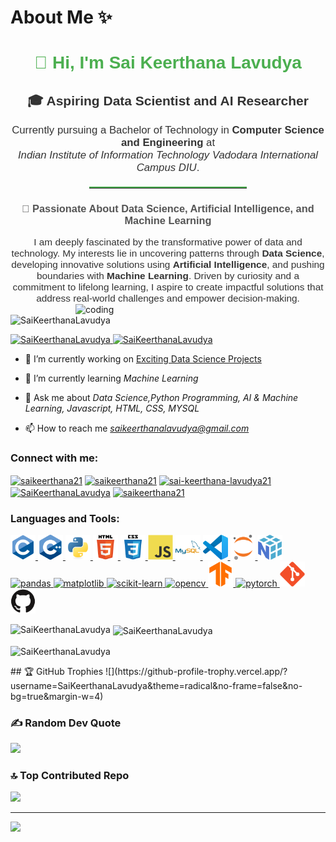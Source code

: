 # About Me ✨

<div align="center" style="font-family: 'Arial', sans-serif; color: #333;">
    <h1 style="color: #4CAF50;">👋 Hi, I'm Sai Keerthana Lavudya</h1>
    <h2>🎓 Aspiring Data Scientist and AI Researcher</h2>
    <p style="font-size: 1.2em;">
        Currently pursuing a Bachelor of Technology in <strong>Computer Science and Engineering</strong> at <br>
        <em>Indian Institute of Information Technology Vadodara International Campus DIU</em>.
    </p>
    <hr style="border: none; border-top: 2px solid #4CAF50; width: 50%; margin: 20px auto;">
    <h3 style="color: #555;">
        🚀 Passionate About <strong>Data Science</strong>, <strong>Artificial Intelligence</strong>, and <strong>Machine Learning</strong>
    </h3>
    <p style="font-size: 1.1em; max-width: 600px; margin: 0 auto;">
        I am deeply fascinated by the transformative power of data and technology. My interests lie in uncovering patterns through <strong>Data Science</strong>, developing innovative solutions using <strong>Artificial Intelligence</strong>, and pushing boundaries with <strong>Machine Learning</strong>. Driven by curiosity and a commitment to lifelong learning, I aspire to create impactful solutions that address real-world challenges and empower decision-making.
    </p>
</div>


<img align="right" alt="coding" width="400" src="https://user-images.githubusercontent.com/59734313/157189039-c09b3e38-9f42-42c0-ab54-14f1574190a7.gif" />

<p align="left">
  <img src="https://komarev.com/ghpvc/?username=SaiKeerthanaLavudya&label=Profile%20views&color=0e75b6&style=flat" alt="SaiKeerthanaLavudya" />
</p>

<p align="left"> 
  <a href="https://www.instagram.com/SaiKeerthanaLavudya" target="blank">
    <img src="https://img.shields.io/badge/follow-%23E4405F.svg?style=for-the-badge&logo=Instagram&logoColor=white" alt="SaiKeerthanaLavudya" />
  </a> 
  <a href="https://www.linkedin.com/in/sai-keerthana-lavudya21/" target="blank">
    <img src="https://img.shields.io/badge/Connect-%230077B5.svg?style=for-the-badge&logo=linkedin&logoColor=white" alt="SaiKeerthanaLavudya" />
  </a> 
</p>



- 🔭 I’m currently working on [Exciting Data Science Projects](#)

- 🌱 I’m currently learning *Machine Learning*

- 💬 Ask me about *Data Science,Python Programming, AI & Machine Learning, Javascript, HTML, CSS, MYSQL*

- 📫 How to reach me *saikeerthanalavudya@gmail.com*

<h3 align="left">Connect with me:</h3>
<p align="left">
  <a href="https://leetcode.com/u/saikeerthana21/" target="blank"><img align="center" src="https://raw.githubusercontent.com/rahuldkjain/github-profile-readme-generator/master/src/images/icons/Social/leet-code.svg" alt="saikeerthana21" height="30" width="40" /></a>
  <a href="https://www.instagram.com/saikeerthana21/" target="blank"><img align="center" src="https://raw.githubusercontent.com/rahuldkjain/github-profile-readme-generator/master/src/images/icons/Social/instagram.svg" alt="saikeerthana21" height="30" width="40" /></a>
  <a href="https://www.linkedin.com/in/sai-keerthana-lavudya21/" target="blank"><img align="center" src="https://raw.githubusercontent.com/rahuldkjain/github-profile-readme-generator/master/src/images/icons/Social/linked-in-alt.svg" alt="sai-keerthana-lavudya21" height="30" width="40" /></a>
  <a href="https://github.com/SaiKeerthanaLavudya" target="blank"><img align="center" src="https://raw.githubusercontent.com/rahuldkjain/github-profile-readme-generator/master/src/images/icons/Social/github.svg" alt="SaiKeerthanaLavudya" height="30" width="40" /></a>
  <a href="https://twitter.com/saikeerthana21" target="blank"><img align="center" src="https://raw.githubusercontent.com/rahuldkjain/github-profile-readme-generator/master/src/images/icons/Social/twitter.svg" alt="saikeerthana21" height="30" width="40" /></a>
</p>

<h3 align="left">Languages and Tools:</h3>
<p align="left">
  <a href="https://en.wikipedia.org/wiki/C_(programming_language)" target="_blank" rel="noreferrer"> 
    <img src="https://raw.githubusercontent.com/devicons/devicon/master/icons/c/c-original.svg" alt="c" width="40" height="40"/> 
  </a>
  <a href="https://www.cplusplus.com/" target="_blank" rel="noreferrer"> 
    <img src="https://raw.githubusercontent.com/devicons/devicon/master/icons/cplusplus/cplusplus-original.svg" alt="cplusplus" width="40" height="40"/> 
  </a>
  <a href="https://www.python.org" target="_blank" rel="noreferrer"> 
    <img src="https://raw.githubusercontent.com/devicons/devicon/master/icons/python/python-original.svg" alt="python" width="40" height="40"/> 
  </a>
  <a href="https://www.w3.org/html/" target="_blank" rel="noreferrer"> 
    <img src="https://raw.githubusercontent.com/devicons/devicon/master/icons/html5/html5-original-wordmark.svg" alt="html5" width="40" height="40"/> 
  </a>
  <a href="https://www.w3schools.com/css/" target="_blank" rel="noreferrer"> 
    <img src="https://raw.githubusercontent.com/devicons/devicon/master/icons/css3/css3-original-wordmark.svg" alt="css3" width="40" height="40"/> 
  </a>
  <a href="https://developer.mozilla.org/en-US/docs/Web/JavaScript" target="_blank" rel="noreferrer"> 
    <img src="https://raw.githubusercontent.com/devicons/devicon/master/icons/javascript/javascript-original.svg" alt="javascript" width="40" height="40"/> 
  </a>
  <a href="https://www.mysql.com/" target="_blank" rel="noreferrer"> 
    <img src="https://raw.githubusercontent.com/devicons/devicon/master/icons/mysql/mysql-original-wordmark.svg" alt="mysql" width="40" height="40"/> 
  </a>
  <a href="https://code.visualstudio.com/" target="_blank" rel="noreferrer"> 
    <img src="https://raw.githubusercontent.com/devicons/devicon/master/icons/vscode/vscode-original.svg" alt="vscode" width="40" height="40"/> 
  </a>
  <a href="https://jupyter.org/" target="_blank" rel="noreferrer"> 
    <img src="https://raw.githubusercontent.com/devicons/devicon/master/icons/jupyter/jupyter-original.svg" alt="jupyter" width="40" height="40"/> 
  </a>
  <a href="https://numpy.org/" target="_blank" rel="noreferrer"> 
    <img src="https://raw.githubusercontent.com/devicons/devicon/master/icons/numpy/numpy-original.svg" alt="numpy" width="40" height="40"/> 
  </a>
  <a href="https://pandas.pydata.org/" target="_blank" rel="noreferrer"> 
    <img src="https://raw.githubusercontent.com/simple-icons/simple-icons/develop/icons/pandas.svg" alt="pandas" width="40" height="40"/> 
  </a>
  <a href="https://matplotlib.org/" target="_blank" rel="noreferrer"> 
    <img src="https://upload.wikimedia.org/wikipedia/commons/8/84/Matplotlib_icon.svg" alt="matplotlib" width="40" height="40"/> 
  </a>
  <a href="https://scikit-learn.org/" target="_blank" rel="noreferrer"> 
    <img src="https://raw.githubusercontent.com/scikit-learn/scikit-learn/main/doc/logos/scikit-learn-logo.png" alt="scikit-learn" width="40" height="40"/> 
  </a>
  <a href="https://opencv.org/" target="_blank" rel="noreferrer"> 
    <img src="https://raw.githubusercontent.com/opencv/opencv/master/doc/opencv-logo.png" alt="opencv" width="40" height="40"/> 
  </a>
  <a href="https://www.tensorflow.org/" target="_blank" rel="noreferrer"> 
    <img src="https://raw.githubusercontent.com/devicons/devicon/master/icons/tensorflow/tensorflow-original.svg" alt="tensorflow" width="40" height="40"/> 
  </a>
  <a href="https://pytorch.org/" target="_blank" rel="noreferrer"> 
    <img src="https://raw.githubusercontent.com/simple-icons/simple-icons/develop/icons/pytorch.svg" alt="pytorch" width="40" height="40"/> 
  </a>
  <a href="https://git-scm.com/" target="_blank" rel="noreferrer"> 
    <img src="https://raw.githubusercontent.com/devicons/devicon/master/icons/git/git-original.svg" alt="git" width="40" height="40"/> 
  </a>
  <a href="https://github.com/" target="_blank" rel="noreferrer"> 
    <img src="https://raw.githubusercontent.com/devicons/devicon/master/icons/github/github-original.svg" alt="github" width="40" height="40"/> 
  </a>
</p>

<p><img align="left" src="https://github-readme-stats.vercel.app/api/top-langs?username=SaiKeerthanaLavudya&show_icons=true&locale=en&layout=compact" alt="SaiKeerthanaLavudya" /></p>

<p>&nbsp;<img align="center" src="https://github-readme-stats.vercel.app/api?username=SaiKeerthanaLavudya&show_icons=true&locale=en" alt="SaiKeerthanaLavudya" /></p>

<p><img align="center" src="https://github-readme-streak-stats.herokuapp.com/?user=SaiKeerthanaLavudya&theme=dark&border_radius=5" alt="SaiKeerthanaLavudya" /></p>
## 🏆 GitHub Trophies
![](https://github-profile-trophy.vercel.app/?username=SaiKeerthanaLavudya&theme=radical&no-frame=false&no-bg=true&margin-w=4)

### ✍️ Random Dev Quote
![](https://quotes-github-readme.vercel.app/api?type=horizontal&theme=radical)

### 🔝 Top Contributed Repo
![](https://github-contributor-stats.vercel.app/api?username=SaiKeerthanaLavudya&limit=5&theme=dark&combine_all_yearly_contributions=true)

---
[![](https://visitcount.itsvg.in/api?id=SaiKeerthanaLavudya&icon=3&color=0)](https://visitcount.itsvg.in)

<!-- Proudly created with GPRM ( https://gprm.itsvg.in ) -->

